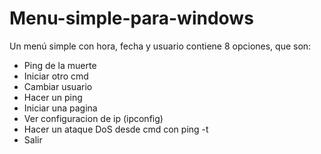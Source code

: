 # Menu-simple-para-windows
Un menú simple con hora, fecha y usuario
contiene 8 opciones, que son:
<p>
         <ul>
                  <li>Ping de la muerte</li>
                  <li>Iniciar otro cmd</li>
                  <li>Cambiar usuario</li>
                  <li>Hacer un ping</li>
                  <li>Iniciar una pagina</li>
                  <li>Ver configuracion de ip (ipconfig)</li>
                  <li>Hacer un ataque DoS desde cmd con ping -t</li>
                  <li>Salir</li>
         </ul>
</p>
